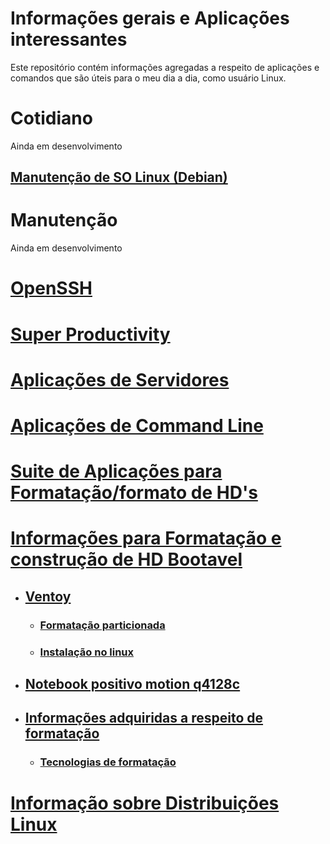 # Informações gerais e Aplicações interessantes

Este repositório contém informações agregadas a respeito de aplicações e comandos que são úteis para o meu dia a dia, como usuário Linux.

# Cotidiano
Ainda em desenvolvimento

## [Manutenção de SO Linux (Debian)](src/manutLinux_Debian.md)

# Manutenção
Ainda em desenvolvimento

# [OpenSSH](src/OpenSSH_Guide.md)


# [Super Productivity](src/SuperProductivity.md)

# [Aplicações de Servidores](src/aplicações_servidores.md)

# [Aplicações de Command Line](src/App_on_cli.md)

# [Suite de Aplicações para Formatação/formato de HD's](src/formatacao.md)

# [Informações para Formatação e construção de HD Bootavel](#informações-para-formatação-e-construção-de-hd-bootavel)
 - ## [Ventoy](src/formatacao.md#ventoy)
   - ###  [Formatação particionada](src/formatacao.md#formatação-particionada)
   - ### [Instalação no linux](src/formatacao.md#instalação-no-linux)
 - ##  [Notebook positivo motion q4128c](src/formatacao.md#notebook-positivo-motion-q4128c)
 - ## [Informações adquiridas a respeito de formatação](src/formatacao.md#informações-adquiridas-a-respeito-de-formatação)
   - ### [Tecnologias de formatação](src/formatacao.md#tecnologias-de-formatação)


# [Informação sobre Distribuições Linux](src/info_Distros.md)